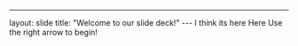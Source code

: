---
layout: slide
title: "Welcome to our slide deck!"
--- I  think its here
Here
Use the right arrow to begin!
